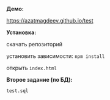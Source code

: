 **Демо:**
 
 https://azatmagdeev.github.io/test

**Установка:**

скачать репозиторий

установить зависимости: `npm install`

открыть `index.html`

**Второе задание (по БД):**

`test.sql`


